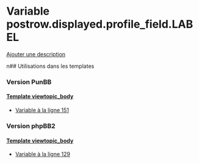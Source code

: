 # Variable postrow.displayed.profile_field.LABEL
[Ajouter une description](https://fa-tvars.appspot.com/postrow.displayed.profile_field.LABEL)

n## Utilisations dans les templates

### Version PunBB

#### [Template viewtopic_body](punbb/viewtopic_body.md)
* [Variable à la ligne 151](../punbb/viewtopic_body.tpl#L151)

### Version phpBB2

#### [Template viewtopic_body](subsilver/viewtopic_body.md)
* [Variable à la ligne 129](../subsilver/viewtopic_body.tpl#L129)